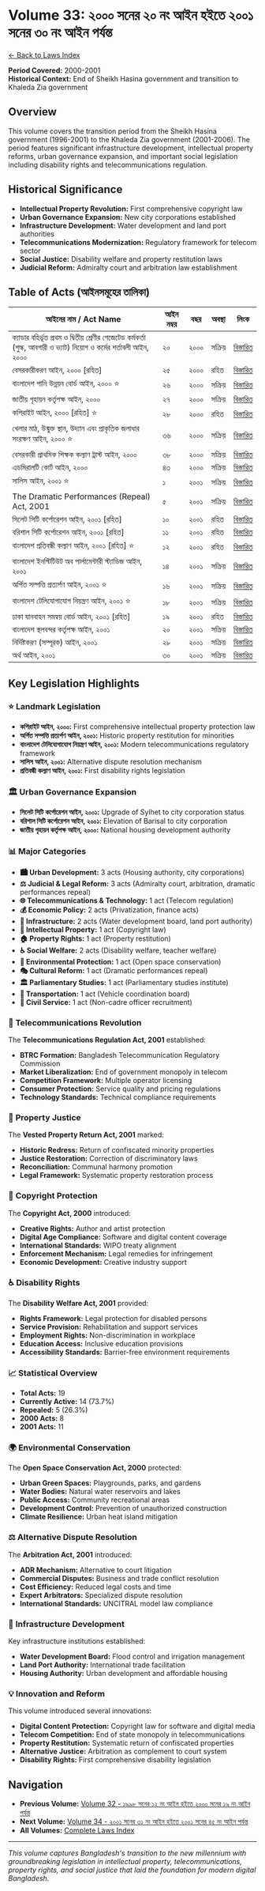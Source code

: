 # Volume 33: ২০০০ সনের ২০ নং আইন হইতে ২০০১ সনের ৩০ নং আইন পর্যন্ত

[← Back to Laws Index](../index.md)

**Period Covered:** 2000-2001  
**Historical Context:** End of Sheikh Hasina government and transition to Khaleda Zia government

## Overview

This volume covers the transition period from the Sheikh Hasina government (1996-2001) to the Khaleda Zia government (2001-2006). The period features significant infrastructure development, intellectual property reforms, urban governance expansion, and important social legislation including disability rights and telecommunications regulation.

## Historical Significance

- **Intellectual Property Revolution:** First comprehensive copyright law
- **Urban Governance Expansion:** New city corporations established
- **Infrastructure Development:** Water development and land port authorities
- **Telecommunications Modernization:** Regulatory framework for telecom sector
- **Social Justice:** Disability welfare and property restitution laws
- **Judicial Reform:** Admiralty court and arbitration law establishment

## Table of Acts (আইনসমূহের তালিকা)

| আইনের নাম / Act Name | আইন নম্বর | বছর | অবস্থা | লিংক |
|---------------------|------------|------|-------|------|
| ক্যাডার বহির্ভূত প্রথম ও দ্বিতীয় শ্রেণীর গেজেটেড কর্মকর্তা (শুল্ক, আবগারী ও ভ্যাট) নিয়োগ ও কর্মের শর্তাবলী আইন, ২০০০ | ২০ | ২০০০ | সক্রিয় | [বিস্তারিত](act-details-2000-20.md) |
| বেসরকারীকরণ আইন, ২০০০ [রহিত] | ২৫ | ২০০০ | রহিত | [বিস্তারিত](act-details-2000-25.md) |
| বাংলাদেশ পানি উন্নয়ন বোর্ড আইন, ২০০০ ⭐ | ২৬ | ২০০০ | সক্রিয় | [বিস্তারিত](act-details-2000-26.md) |
| জাতীয় গৃহায়ন কর্তৃপক্ষ আইন, ২০০০ | ২৭ | ২০০০ | সক্রিয় | [বিস্তারিত](act-details-2000-27.md) |
| কপিরাইট আইন, ২০০০ [রহিত] ⭐ | ২৮ | ২০০০ | রহিত | [বিস্তারিত](act-details-2000-28.md) |
| খেলার মাঠ, উন্মুক্ত স্থান, উদ্যান এবং প্রাকৃতিক জলাধার সংরক্ষণ আইন, ২০০০ ⭐ | ৩৬ | ২০০০ | সক্রিয় | [বিস্তারিত](act-details-2000-36.md) |
| বেসরকারী প্রাথমিক শিক্ষক কল্যাণ ট্রাস্ট আইন, ২০০০ | ৩৮ | ২০০০ | সক্রিয় | [বিস্তারিত](act-details-2000-38.md) |
| এডমিরালটি কোর্ট আইন, ২০০০ | ৪৩ | ২০০০ | সক্রিয় | [বিস্তারিত](act-details-2000-43.md) |
| সালিস আইন, ২০০১ ⭐ | ১ | ২০০১ | সক্রিয় | [বিস্তারিত](act-details-2001-1.md) |
| The Dramatic Performances (Repeal) Act, 2001 | ৫ | ২০০১ | সক্রিয় | [বিস্তারিত](act-details-2001-5.md) |
| সিলেট সিটি কর্পোরেশন আইন, ২০০১ [রহিত] | ১০ | ২০০১ | রহিত | [বিস্তারিত](act-details-2001-10.md) |
| বরিশাল সিটি কর্পোরেশন আইন, ২০০১ [রহিত] | ১১ | ২০০১ | রহিত | [বিস্তারিত](act-details-2001-11.md) |
| বাংলাদেশ প্রতিবন্ধী কল্যাণ আইন, ২০০১ [রহিত] ⭐ | ১২ | ২০০১ | রহিত | [বিস্তারিত](act-details-2001-12.md) |
| বাংলাদেশ ইনস্টিটিউট অব পার্লামেন্টারী স্ট্যাডিজ আইন, ২০০১ | ১৪ | ২০০১ | সক্রিয় | [বিস্তারিত](act-details-2001-14.md) |
| অর্পিত সম্পত্তি প্রত্যর্পণ আইন, ২০০১ ⭐ | ১৬ | ২০০১ | সক্রিয় | [বিস্তারিত](act-details-2001-16.md) |
| বাংলাদেশ টেলিযোগাযোগ নিয়ন্ত্রণ আইন, ২০০১ ⭐ | ১৮ | ২০০১ | সক্রিয় | [বিস্তারিত](act-details-2001-18.md) |
| ঢাকা যানবাহন সমন্বয় বোর্ড আইন, ২০০১ [রহিত] | ১৯ | ২০০১ | রহিত | [বিস্তারিত](act-details-2001-19.md) |
| বাংলাদেশ স্থলবন্দর কর্তৃপক্ষ আইন, ২০০১ | ২০ | ২০০১ | সক্রিয় | [বিস্তারিত](act-details-2001-20.md) |
| নির্দিষ্টকরণ (সম্পূরক) আইন, ২০০১ | ২৮ | ২০০১ | সক্রিয় | [বিস্তারিত](act-details-2001-28.md) |
| অর্থ আইন, ২০০১ | ৩০ | ২০০১ | সক্রিয় | [বিস্তারিত](act-details-2001-30.md) |

## Key Legislation Highlights

### ⭐ **Landmark Legislation**

- **কপিরাইট আইন, ২০০০:** First comprehensive intellectual property protection law
- **অর্পিত সম্পত্তি প্রত্যর্পণ আইন, ২০০১:** Historic property restitution for minorities
- **বাংলাদেশ টেলিযোগাযোগ নিয়ন্ত্রণ আইন, ২০০১:** Modern telecommunications regulatory framework
- **সালিস আইন, ২০০১:** Alternative dispute resolution mechanism
- **প্রতিবন্ধী কল্যাণ আইন, ২০০১:** First disability rights legislation

### 🏛️ **Urban Governance Expansion**

- **সিলেট সিটি কর্পোরেশন আইন, ২০০১:** Upgrade of Sylhet to city corporation status
- **বরিশাল সিটি কর্পোরেশন আইন, ২০০১:** Elevation of Barisal to city corporation
- **জাতীয় গৃহায়ন কর্তৃপক্ষ আইন, ২০০০:** National housing development authority

### 📊 **Major Categories**

- **🏙️ Urban Development:** 3 acts (Housing authority, city corporations)
- **⚖️ Judicial & Legal Reform:** 3 acts (Admiralty court, arbitration, dramatic performances repeal)
- **🌐 Telecommunications & Technology:** 1 act (Telecom regulation)
- **💰 Economic Policy:** 2 acts (Privatization, finance acts)
- **🚰 Infrastructure:** 2 acts (Water development board, land port authority)
- **🎨 Intellectual Property:** 1 act (Copyright law)
- **🏠 Property Rights:** 1 act (Property restitution)
- **♿ Social Welfare:** 2 acts (Disability welfare, teacher welfare)
- **🌳 Environmental Protection:** 1 act (Open space conservation)
- **🎭 Cultural Reform:** 1 act (Dramatic performances repeal)
- **🏛️ Parliamentary Studies:** 1 act (Parliamentary studies institute)
- **🚗 Transportation:** 1 act (Vehicle coordination board)
- **👷 Civil Service:** 1 act (Non-cadre officer recruitment)

### 📱 **Telecommunications Revolution**

The **Telecommunications Regulation Act, 2001** established:
- **BTRC Formation:** Bangladesh Telecommunication Regulatory Commission
- **Market Liberalization:** End of government monopoly in telecom
- **Competition Framework:** Multiple operator licensing
- **Consumer Protection:** Service quality and pricing regulations
- **Technology Standards:** Technical compliance requirements

### 🏡 **Property Justice**

The **Vested Property Return Act, 2001** marked:
- **Historic Redress:** Return of confiscated minority properties
- **Justice Restoration:** Correction of discriminatory laws
- **Reconciliation:** Communal harmony promotion
- **Legal Framework:** Systematic property restoration process

### 🎨 **Copyright Protection**

The **Copyright Act, 2000** introduced:
- **Creative Rights:** Author and artist protection
- **Digital Age Compliance:** Software and digital content coverage
- **International Standards:** WIPO treaty alignment
- **Enforcement Mechanism:** Legal remedies for infringement
- **Economic Development:** Creative industry support

### ♿ **Disability Rights**

The **Disability Welfare Act, 2001** provided:
- **Rights Framework:** Legal protection for disabled persons
- **Service Provision:** Rehabilitation and support services
- **Employment Rights:** Non-discrimination in workplace
- **Education Access:** Inclusive education provisions
- **Accessibility Standards:** Barrier-free environment requirements

### 📈 **Statistical Overview**

- **Total Acts:** 19
- **Currently Active:** 14 (73.7%)
- **Repealed:** 5 (26.3%)
- **2000 Acts:** 8
- **2001 Acts:** 11

### 🌍 **Environmental Conservation**

The **Open Space Conservation Act, 2000** protected:
- **Urban Green Spaces:** Playgrounds, parks, and gardens
- **Water Bodies:** Natural water reservoirs and lakes
- **Public Access:** Community recreational areas
- **Development Control:** Prevention of unauthorized construction
- **Climate Resilience:** Urban heat island mitigation

### ⚖️ **Alternative Dispute Resolution**

The **Arbitration Act, 2001** introduced:
- **ADR Mechanism:** Alternative to court litigation
- **Commercial Disputes:** Business and trade conflict resolution
- **Cost Efficiency:** Reduced legal costs and time
- **Expert Arbitrators:** Specialized dispute resolution
- **International Standards:** UNCITRAL model law compliance

### 🏢 **Infrastructure Development**

Key infrastructure institutions established:
- **Water Development Board:** Flood control and irrigation management
- **Land Port Authority:** International trade facilitation
- **Housing Authority:** Urban development and affordable housing

### 💡 **Innovation and Reform**

This volume introduced several innovations:
- **Digital Content Protection:** Copyright law for software and digital media
- **Telecom Competition:** End of state monopoly in telecommunications
- **Property Restitution:** Systematic return of confiscated properties
- **Alternative Justice:** Arbitration as complement to court system
- **Disability Rights:** First comprehensive disability legislation

## Navigation

- **Previous Volume:** [Volume 32 - ১৯৯৮ সনের ১২ নং আইন হইতে ২০০০ সনের ১৯ নং আইন পর্যন্ত](../volume-32/index.md)
- **Next Volume:** [Volume 34 - ২০০১ সনের ৩১ নং আইন হইতে ২০০১ সনের ৪৫ নং আইন পর্যন্ত](../volume-34/index.md)
- **All Volumes:** [Complete Laws Index](../index.md)

---

*This volume captures Bangladesh's transition to the new millennium with groundbreaking legislation in intellectual property, telecommunications, property rights, and social justice that laid the foundation for modern digital Bangladesh.*

